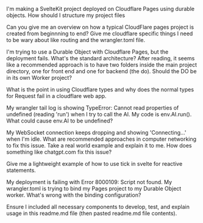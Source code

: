 I'm making a SvelteKit project deployed on Cloudflare Pages using durable objects. How should I structure my project files

Can you give me an overview on how a typical CloudFlare pages project is created from beginnning to end? Give me cloudflare specific things I need to be wary about like routing and the wrangler.toml file.

I'm trying to use a Durable Object with Cloudflare Pages, but the deployment fails. What's the standard architecture? After reading, it seems like a recommended approach is to have two folders inside the main project directory, one for front end and one for backend (the do). Should the DO be in its own Worker project?

What is the point in using Cloudflare types and why does the normal types for Request fail in a cloudflare web app.

My wrangler tail log is showing TypeError: Cannot read properties of undefined (reading 'run') when I try to call the AI. My code is env.AI.run(). What could cause env.AI to be undefined?

My WebSocket connection keeps dropping and showing 'Connecting...' when I'm idle. What are recommended approaches in computer networking to fix this issue. Take a real world example and explain it to me. How does something like chatgpt.com fix this issue?

Give me a lightweight example of how to use tick in svelte for reactive statements.

My deployment is failing with Error 8000109: Script not found. My wrangler.toml is trying to bind my Pages project to my Durable Object worker. What's wrong with the binding configuration?

Ensure I included all necessary components to develop, test, and explain usage in this readme.md file (then pasted readme.md file contents).